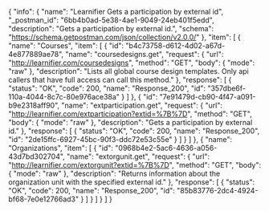 {
  "info": {
    "name": "Learnifier Gets a participation by external id",
    "_postman_id": "6bb4b0ad-5e38-4ae1-9049-24eb401f5edd",
    "description": "Gets a participation by external id.",
    "schema": "https://schema.getpostman.com/json/collection/v2.0.0/"
  },
  "item": [
    {
      "name": "Courses",
      "item": [
        {
          "id": "b4c73758-d612-4d02-a67d-4e877889ae78",
          "name": "coursedesigns.get",
          "request": {
            "url": "http://learnifier.com/coursedesigns",
            "method": "GET",
            "body": {
              "mode": "raw"
            },
            "description": "Lists all global course design templates. Only api callers that have full access can call this method."
          },
          "response": [
            {
              "status": "OK",
              "code": 200,
              "name": "Response_200",
              "id": "357dbe6f-110a-4044-8c7c-80e976ace38a"
            }
          ]
        },
        {
          "id": "7e91479d-cb90-4f47-a091-b9e2318aff90",
          "name": "extparticipation.get",
          "request": {
            "url": "http://learnifier.com/extparticipation?extid=%7B%7D",
            "method": "GET",
            "body": {
              "mode": "raw"
            },
            "description": "Gets a participation by external id."
          },
          "response": [
            {
              "status": "OK",
              "code": 200,
              "name": "Response_200",
              "id": "2de15ffc-6927-45bc-90f3-ddc72e53c55e"
            }
          ]
        }
      ]
    },
    {
      "name": "Organizations",
      "item": [
        {
          "id": "0968b4e2-5ac6-4636-a056-43d7bd302704",
          "name": "extorgunit.get",
          "request": {
            "url": "http://learnifier.com/extorgunit?extid=%7B%7D",
            "method": "GET",
            "body": {
              "mode": "raw"
            },
            "description": "Returns information about the organization unit with the specified external id."
          },
          "response": [
            {
              "status": "OK",
              "code": 200,
              "name": "Response_200",
              "id": "85b83776-2dc4-4924-bf68-7e0e12766ad3"
            }
          ]
        }
      ]
    }
  ]
}